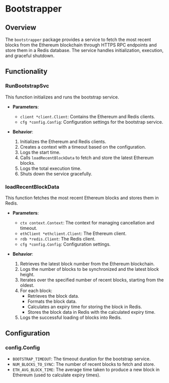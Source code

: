 # Bootstrapper

## Overview

The `bootstrapper` package provides a service to fetch the most recent blocks from the Ethereum blockchain through HTTPS RPC endpoints and store them in a Redis database. The service handles initialization, execution, and graceful shutdown.

## Functionality

### RunBootstrapSvc

This function initializes and runs the bootstrap service.

- **Parameters**:
  - `client *client.Client`: Contains the Ethereum and Redis clients.
  - `cfg *config.Config`: Configuration settings for the bootstrap service.

- **Behavior**:
  1. Initializes the Ethereum and Redis clients.
  2. Creates a context with a timeout based on the configuration.
  3. Logs the start time.
  4. Calls `loadRecentBlockData` to fetch and store the latest Ethereum blocks.
  5. Logs the total execution time.
  6. Shuts down the service gracefully.

### loadRecentBlockData

This function fetches the most recent Ethereum blocks and stores them in Redis.

- **Parameters**:
  - `ctx context.Context`: The context for managing cancellation and timeout.
  - `ethClient *ethclient.Client`: The Ethereum client.
  - `rdb *redis.Client`: The Redis client.
  - `cfg *config.Config`: Configuration settings.

- **Behavior**:
  1. Retrieves the latest block number from the Ethereum blockchain.
  2. Logs the number of blocks to be synchronized and the latest block height.
  3. Iterates over the specified number of recent blocks, starting from the oldest.
  4. For each block:
     - Retrieves the block data.
     - Formats the block data.
     - Calculates an expiry time for storing the block in Redis.
     - Stores the block data in Redis with the calculated expiry time.
  5. Logs the successful loading of blocks into Redis.

## Configuration

### config.Config

- `BOOTSTRAP_TIMEOUT`: The timeout duration for the bootstrap service.
- `NUM_BLOCKS_TO_SYNC`: The number of recent blocks to fetch and store.
- `ETH_AVG_BLOCK_TIME`: The average time taken to produce a new block in Ethereum (used to calculate expiry times).

